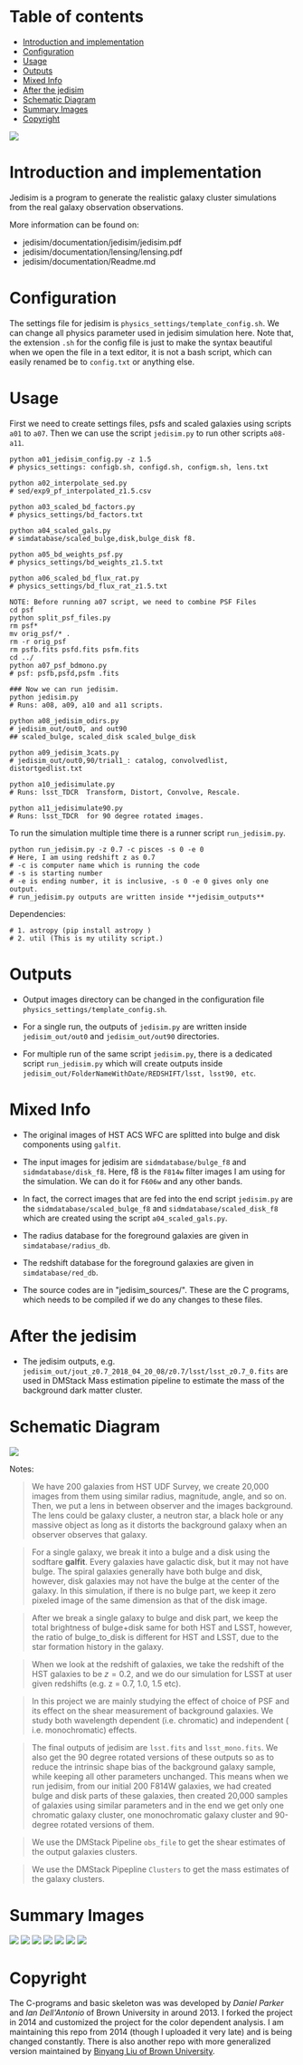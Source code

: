 Table of contents
==================
- [Introduction and implementation](#introduction-and-implementation)
- [Configuration](#configuration)
- [Usage](#usage)
- [Outputs](#outputs)
- [Mixed Info](#mixed-info)
- [After the jedisim](#after-the-jedisim)
- [Schematic Diagram](#schematic-diagram)
- [Summary Images](#summary-images)
- [Copyright](#copyright)

![](ohio.png) 

# Introduction and implementation
Jedisim is a program to generate the realistic galaxy cluster simulations from the real
galaxy observation observations.

More information can be found on:
 - jedisim/documentation/jedisim/jedisim.pdf
 - jedisim/documentation/lensing/lensing.pdf
 - jedisim/documentation/Readme.md
    
# Configuration
The settings file for jedisim is `physics_settings/template_config.sh`.
We can change all physics parameter used in jedisim simulation here.
Note that, the extension `.sh` for the config file is just to make the syntax beautiful when we open the file in a text editor, it is not a bash script, which can easily renamed be to `config.txt` or anything else.

# Usage
First we need to create settings files, psfs and scaled galaxies using scripts `a01` to `a07`.
Then we can use the script `jedisim.py` to run other scripts `a08-a11`.
```
python a01_jedisim_config.py -z 1.5  
# physics_settings: configb.sh, configd.sh, configm.sh, lens.txt

python a02_interpolate_sed.py
# sed/exp9_pf_interpolated_z1.5.csv

python a03_scaled_bd_factors.py
# physics_settings/bd_factors.txt

python a04_scaled_gals.py
# simdatabase/scaled_bulge,disk,bulge_disk f8.

python a05_bd_weights_psf.py
# physics_settings/bd_weights_z1.5.txt

python a06_scaled_bd_flux_rat.py
# physics_settings/bd_flux_rat_z1.5.txt

NOTE: Before running a07 script, we need to combine PSF Files
cd psf 
python split_psf_files.py
rm psf*
mv orig_psf/* .
rm -r orig_psf
rm psfb.fits psfd.fits psfm.fits
cd ../
python a07_psf_bdmono.py 
# psf: psfb,psfd,psfm .fits

### Now we can run jedisim.
python jedisim.py
# Runs: a08, a09, a10 and a11 scripts.

python a08_jedisim_odirs.py
# jedisim_out/out0, and out90
## scaled_bulge, scaled_disk scaled_bulge_disk

python a09_jedisim_3cats.py
# jedisim_out/out0,90/trial1_: catalog, convolvedlist, distortgedlist.txt

python a10_jedisimulate.py
# Runs: lsst_TDCR  Transform, Distort, Convolve, Rescale.

python a11_jedisimulate90.py
# Runs: lsst_TDCR  for 90 degree rotated images.
```

To run the simulation multiple time there is a runner script `run_jedisim.py`.
```
python run_jedisim.py -z 0.7 -c pisces -s 0 -e 0
# Here, I am using redshift z as 0.7
# -c is computer name which is running the code
# -s is starting number
# -e is ending number, it is inclusive, -s 0 -e 0 gives only one output.
# run_jedisim.py outputs are written inside **jedisim_outputs**
```

Dependencies:
```
# 1. astropy (pip install astropy )
# 2. util (This is my utility script.)
```

# Outputs

* Output images directory can be changed in the configuration file `physics_settings/template_config.sh`.

* For a single run, the outputs of `jedisim.py` are written inside `jedisim_out/out0` 
  and `jedisim_out/out90` directories.

* For multiple run of the same script `jedisim.py`,  there is a dedicated script `run_jedisim.py`
  which will create outputs inside `jedisim_out/FolderNameWithDate/REDSHIFT/lsst, lsst90, etc`.


# Mixed Info

* The original images of HST ACS WFC are splitted into bulge and disk components using `galfit`.

* The input images for jedisim are `sidmdatabase/bulge_f8` and `sidmdatabase/disk_f8`.
  Here, f8 is the `F814w` filter images I am using for the simulation. We can do it for `F606w`
  and any other bands.
  
* In fact, the correct images that are fed into the end script `jedisim.py` are the 
  `sidmdatabase/scaled_bulge_f8` and `sidmdatabase/scaled_disk_f8` which are created using the 
  script `a04_scaled_gals.py`.

* The radius database for the foreground galaxies are given in `simdatabase/radius_db`.

* The redshift database for the foreground galaxies are given in `simdatabase/red_db`.

* The source codes are in "jedisim_sources/". These are the C programs, 
  which needs to be compiled if we do any changes to these files.

# After the jedisim

* The jedisim outputs, e.g. `jedisim_out/jout_z0.7_2018_04_20_08/z0.7/lsst/lsst_z0.7_0.fits`
  are used in DMStack Mass estimation pipeline to estimate the mass of the 
  background dark matter cluster.
  
# Schematic Diagram
![](images/Jedisim_Diagram.png)

Notes:
> We have 200 galaxies from HST UDF Survey, we create 20,000 images from them using similar radius, magnitude, angle, and so on. Then, we put a lens in between observer and the images background. The lens could be galaxy cluster,  a neutron star, a black hole or any massive object as long as it distorts the background galaxy when an observer observes that galaxy.

> For a single galaxy, we break it into a bulge and a disk using the sodftare **galfit**. Every galaxies have galactic disk, but it may not have bulge. The spiral galaxies generally have both bulge and disk, however, disk galaxies may not have the bulge at the center of the galaxy. In this simulation, if there is no bulge part, we keep it zero pixeled image of the same dimension as that of the disk image.

> After we break a single galaxy to bulge and disk part, we keep the total brightness of bulge+disk same for both HST and LSST, however, the ratio of bulge_to_disk is different for HST and LSST, due to the star formation history in the galaxy.

> When we look at the redshift of galaxies, we take the redshift of the HST galaxies to be $z = 0.2$, and we do our simulation for LSST at user given redshifts (e.g. z = 0.7, 1.0, 1.5 etc).

> In this project we are mainly studying the effect of choice of PSF and its effect on the shear measurement of background galaxies. We study both wavelength dependent (i.e. chromatic) and independent ( i.e. monochromatic) effects.

> The final outputs of jedisim are `lsst.fits` and `lsst_mono.fits`. We also get the 90 degree rotated versions of these outputs
so as to reduce the intrinsic shape bias of the background galaxy sample, while keeping all other parameters unchanged. This means
when we run jedisim, from our initial 200 F814W galaxies, we had created bulge and disk parts of these galaxies, then created 20,000
samples of galaxies using similar parameters and in the end we get only one chromatic galaxy cluster, one monochromatic galaxy cluster and 90-degree rotated versions of them.

> We use the DMStack Pipeline `obs_file` to get the shear estimates of the output galaxies clusters.

> We use the DMStack Pipepline `Clusters` to get the mass estimates of the galaxy clusters.

# Summary Images
![](images/galaxy_fitting.png)
![](images/rescaling_bulge_disk.png)
![](images/psf_from_phosim.png)
![](images/jeditransform.png)
![](images/transform_and_distort.png)
![](images/hst_convolve.png)
![](images/chro_mono.png)

# Copyright
The C-programs and basic skeleton was  was developed by *Daniel Parker*  and *Ian Dell'Antonio* 
of Brown University in around 2013. I forked the project in 2014 and customized the project for the color dependent analysis. I am maintaining this repo from 2014 (though I uploaded it very late) and is being changed constantly.
There is also another repo with more generalized version maintained by [Binyang Liu of Brown University](https://github.com/rbliu/jedisim).<br>
